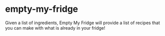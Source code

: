 # empty-my-fridge
Given a list of ingredients, Empty My Fridge will provide a list of recipes that you can make with what is already in your fridge! 
